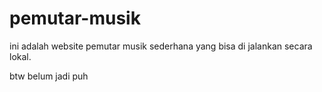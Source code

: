 # pemutar-musik
ini adalah website pemutar musik sederhana yang bisa di jalankan secara lokal.

btw belum jadi puh
